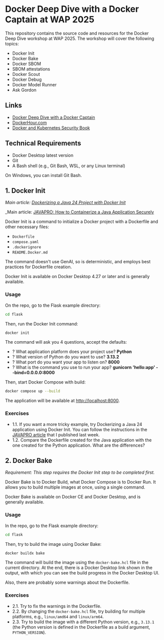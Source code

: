 # Docker Deep Dive with a Docker Captain at WAP 2025

This repository contains the source code and resources for the Docker Deep Dive workshop at WAP 2025. The workshop will cover the following topics:

- Docker Init
- Docker Bake
- Docker SBOM
- SBOM attestations
- Docker Scout
- Docker Debug
- Docker Model Runner
- Ask Gordon

## Links

- [Docker Deep Dive with a Docker Captain](https://app.wearedevelopers.com/events/14/session/35)
- [DockerHour.com](https://dockerhour.com/)
- [Docker and Kubernetes Security Book](https://DockerSecurity.io/)


## Technical Requirements

- Docker Desktop latest version
- Git
- A Bash shell (e.g., Git Bash, WSL, or any Linux terminal)

On Windows, you can install Git Bash.

## 1. Docker Init

_Main article: [Dockerizing a Java 24 Project with Docker Init](https://dockerhour.com/dockerizing-a-java-24-project-with-docker-init-6f6465758c55)_

_Main article: [JAVAPRO: How to Containerize a Java Application Securely](https://javapro.io/2025/07/03/how-to-containerize-a-java-application-securely/)

Docker Init is a command to initialize a Docker project with a Dockerfile and other necessary files:

- `Dockerfile`
- `compose.yaml`
- `.dockerignore`
- `README.Docker.md`

The command doesn't use GenAI, so is deterministic, and employs best practices for Dockerfile creation.

Docker Init is available on Docker Desktop 4.27 or later and is generally available.

### Usage

On the repo, go to the Flask example directory:

```bash
cd flask
```

Then, run the Docker Init command:

```bash
docker init
```

The command will ask you 4 questions, accept the defaults:

- ? What application platform does your project use? **Python**
- ? What version of Python do you want to use? **3.13.2**
- ? What port do you want your app to listen on? **8000**
- ? What is the command you use to run your app? **gunicorn 'hello:app' --bind=0.0.0.0:8000**

Then, start Docker Compose with build:

```bash
docker compose up --build
```

The application will be available at [http://localhost:8000](http://localhost:8000).

### Exercises

- 1.1. If you want a more tricky example, try Dockerizing a Java 24 application using Docker Init. You can follow the instructions in the [JAVAPRO article](https://javapro.io/2025/07/03/how-to-containerize-a-java-application-securely/) that I published last week.
- 1.2. Compare the Dockerfile created for the Java application with the one created for the Python application. What are the differences?

## 2. Docker Bake

_Requirement: This step requires the Docker Init step to be completed first._

Docker Bake is to Docker Build, what Docker Compose is to Docker Run. It allows you to build multiple images at once, using a single command.

Docker Bake is available on Docker CE and Docker Desktop, and is generally available.

### Usage

In the repo, go to the Flask example directory:

```bash
cd flask
```

Then, try to build the image using Docker Bake:

```bash
docker buildx bake
```

The command will build the image using the `docker-bake.hcl` file in the current directory. At the end, there is a Docker Desktop link shown in the output, with which you can see the build progress in the Docker Desktop UI.

Also, there are probably some warnings about the Dockerfile.

### Exercises

- 2.1. Try to fix the warnings in the Dockerfile.
- 2.2. By changing the `docker-bake.hcl` file, try building for multiple platforms, e.g., `linux/amd64` and `linux/arm64`. 
- 2.3. Try to build the image with a different Python version, e.g., `3.13.1` (the Python version is defined in the Dockerfile as a build argument, `PYTHON_VERSION`).

